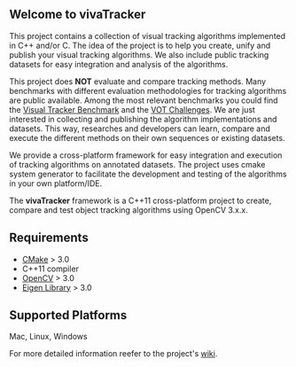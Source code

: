 ## Welcome to vivaTracker

This project contains a collection of visual tracking algorithms implemented in C++ and/or C. 
The idea of the project is to help you create, unify and publish your visual tracking algorithms. 
We also include public tracking datasets for easy integration and analysis of the algorithms. 


This project does **NOT** evaluate and compare tracking methods. Many benchmarks with different evaluation methodologies for tracking algorithms are public available.
Among the most relevant benchmarks you could find the [Visual Tracker Benchmark](https://sites.google.com/site/trackerbenchmark/benchmarks/v10) and the [VOT Challenges](http://www.votchallenge.net).
We are just interested in collecting and publishing the algorithm implementations and datasets.
This way, researches and developers can learn, compare and execute the different methods on their own sequences or existing datasets. 
 
We provide a cross-platform framework for easy integration and execution of tracking algorithms on annotated datasets. The project uses cmake system generator to facilitate the development and testing of the algorithms in your own platform/IDE.

The **vivaTracker** framework is a C++11 cross-platform project to create, compare and test object tracking algorithms using OpenCV 3.x.x. 

## Requirements
* [CMake](http://cmake.org) > 3.0
* C++11 compiler
* [OpenCV](http://opencv.org) > 3.0
* [Eigen Library](http://eigen.tuxfamily.org/index.php?title=Main_Page) > 3.0


## Supported Platforms
Mac, Linux, Windows

For more detailed information reefer to the project's  [wiki](https://github.com/asolis/vivaTracker/wiki).
